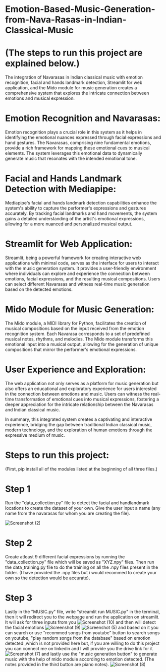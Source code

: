 # Emotion-Based-Music-Generation-from-Nava-Rasas-in-Indian-Classical-Music
# (The steps to run this project are explained below.)
The integration of Navarasas in Indian classical music with emotion recognition, facial and hands landmark detection, Streamlit for web application, and the Mido module for music generation creates a comprehensive system that explores the intricate connection between emotions and musical expression.

# Emotion Recognition and Navarasas:
Emotion recognition plays a crucial role in this system as it helps in identifying the emotional nuances expressed through facial expressions and hand gestures. The Navarasas, comprising nine fundamental emotions, provide a rich framework for mapping these emotional cues to musical elements. The system leverages this emotional data to dynamically generate music that resonates with the intended emotional tone.

# Facial and Hands Landmark Detection with Mediapipe:
Mediapipe's facial and hands landmark detection capabilities enhance the system's ability to capture the performer's expressions and gestures accurately. By tracking facial landmarks and hand movements, the system gains a detailed understanding of the artist's emotional expressions, allowing for a more nuanced and personalized musical output.

# Streamlit for Web Application:
Streamlit, being a powerful framework for creating interactive web applications with minimal code, serves as the interface for users to interact with the music generation system. It provides a user-friendly environment where individuals can explore and experience the connection between emotions, facial expressions, and the resulting musical compositions. Users can select different Navarasas and witness real-time music generation based on the detected emotions.

# Mido Module for Music Generation:
The Mido module, a MIDI library for Python, facilitates the creation of musical compositions based on the input received from the emotion recognition system. Each Navarasa corresponds to a set of predefined musical notes, rhythms, and melodies. The Mido module transforms this emotional input into a musical output, allowing for the generation of unique compositions that mirror the performer's emotional expressions.

# User Experience and Exploration:
The web application not only serves as a platform for music generation but also offers an educational and exploratory experience for users interested in the connection between emotions and music. Users can witness the real-time transformation of emotional cues into musical expressions, fostering a deeper appreciation for the intricate relationship between the Navarasas and Indian classical music.

In summary, this integrated system creates a captivating and interactive experience, bridging the gap between traditional Indian classical music, modern technology, and the exploration of human emotions through the expressive medium of music.

# Steps to run this project:
(First, pip install all of the modules listed at the beginning of all three files.)
# Step 1
Run the "data_collection.py" file to detect the facial and handlandmark locations to create the dataset of your own. Give the user input a name (any name from the navarasas for whom you are creating the file).

![Screenshot (2)](https://github.com/churi01/Emotion-Based-Music-Generation-from-Nava-Rasas-in-Indian-Classical-Music/assets/146198146/2d883ac2-84c4-4546-ade8-93212375f34b)

# Step 2
Create atleast 9 different facial expressions by running the "data_collection.py" file which will be saved as "XYZ.npy" files. Then run the data_training.py file to do the training on all the .npy files present in the folder. (I have provided the .npy files but i would recommed to create your own so the detection would be accurate).

# Step 3 
Lastly in the "MUSIC.py" file, write "streamlit run MUSIC.py" in the terminal, then it will redirect you to the webpage and run the application on streamlit. It will ask for three inputs from you 
![Screenshot (10)](https://github.com/churi01/Emotion-Based-Music-Generation-from-Nava-Rasas-in-Indian-Classical-Music/assets/146198146/5a53cb27-b67d-40e4-b892-dcfe1c855533)
and then will detect the facial emotions 
![Screenshot (9)](https://github.com/churi01/Emotion-Based-Music-Generation-from-Nava-Rasas-in-Indian-Classical-Music/assets/146198146/1b280f89-f029-4826-8ceb-1d03b72ba4fe)
![Screenshot (5)](https://github.com/churi01/Emotion-Based-Music-Generation-from-Nava-Rasas-in-Indian-Classical-Music/assets/146198146/cc301247-ffd1-474b-8204-b3d4b640f6de)
and based on it you can search or use "recommed songs from youtube" button to search songs on youtube, "play random songs from the database" based on emotion detected ,which is not provided here but, if you are willing to do this project you can connect me on linkedin and l will provide you the drive link for it 
![Screenshot (7)](https://github.com/churi01/Emotion-Based-Music-Generation-from-Nava-Rasas-in-Indian-Classical-Music/assets/146198146/36581f61-e1e4-4e17-ac00-ef4bc3faee71)
and lastly use the "music generation button" to generate music with the help of mido module according to emotion detected. (The notes provided in the third button are piano notes).
![Screenshot (8)](https://github.com/churi01/Emotion-Based-Music-Generation-from-Nava-Rasas-in-Indian-Classical-Music/assets/146198146/18905856-007f-4c7e-a652-1c06ac4fdbec)








